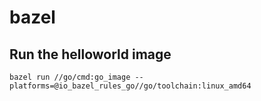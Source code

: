 # bazel

## Run the helloworld image
`bazel run //go/cmd:go_image --platforms=@io_bazel_rules_go//go/toolchain:linux_amd64`  
